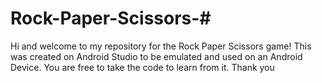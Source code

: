 # Rock-Paper-Scissors-#

Hi and welcome to my repository for the Rock Paper Scissors game! This was created on Android Studio to be emulated and used on an Android Device. You are free to take the code to learn from it. Thank you
